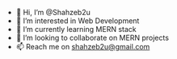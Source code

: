 - 👋 Hi, I’m @Shahzeb2u
- 👀 I’m interested in Web Development
- 🌱 I’m currently learning MERN stack
- 💞️ I’m looking to collaborate on MERN projects
- 📫 Reach me on shahzeb2u@gmail.com

<!---
Shahzeb2u/Shahzeb2u is a ✨ special ✨ repository because its `README.md` (this file) appears on your GitHub profile.
You can click the Preview link to take a look at your changes.
--->
